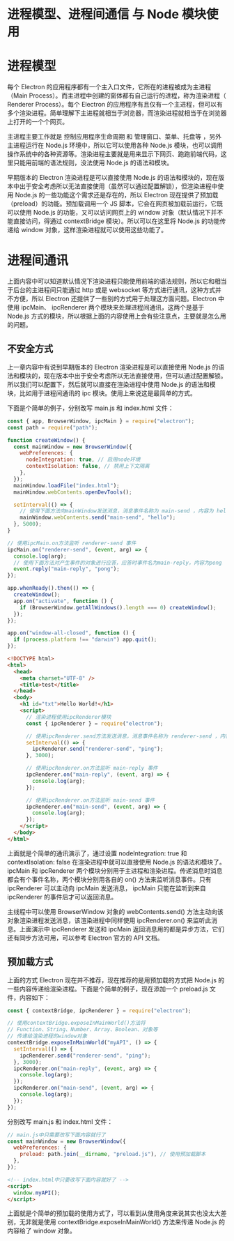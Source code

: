 # 进程模型、进程间通信 与 Node 模块使用

# 进程模型

每个 Electron 的应用程序都有一个主入口文件，它所在的进程被成为主进程（Main Process）。而主进程中创建的窗体都有自己运行的进程，称为渲染进程（ Renderer Process）。每个 Electron 的应用程序有且仅有一个主进程，但可以有多个渲染进程。简单理解下主进程就相当于浏览器，而渲染进程就相当于在浏览器上打开的一个个网页。

主进程主要工作就是 控制应用程序生命周期 和 管理窗口、菜单、托盘等 ，另外主进程运行在 Node.js 环境中，所以它可以使用各种 Node.js 模块，也可以调用操作系统中的各种资源等。渲染进程主要就是用来显示下网页、跑跑前端代码，这里只能用前端的语法规则，没法使用 Node.js 的语法和模块。

早期版本的 Electron 渲染进程是可以直接使用 Node.js 的语法和模块的，现在版本中出于安全考虑所以无法直接使用（虽然可以通过配置解锁），但渲染进程中使用 Node.js 的一些功能这个需求还是存在的，所以 Electron 现在提供了预加载（preload）的功能。预加载调用一个 JS 脚本，它会在网页被加载前运行，它既可以使用 Node.js 的功能，又可以访问网页上的 window 对象（默认情况下并不能直接访问，得通过 contextBridge 模块）。所以可以在这里将 Node.js 的功能传递给 window 对象，这样渲染进程就可以使用这些功能了。

# 进程间通讯

上面内容中可以知道默认情况下渲染进程只能使用前端的语法规则，所以它和相当于后台的主进程间只能通过 http 或是 websocket 等方式进行通讯，这种方式并不方便，所以 Electron 还提供了一些别的方式用于处理这方面问题。Electron 中使用 ipcMain、 ipcRenderer 两个模块来处理进程间通讯，这两个是基于 Node.js 方式的模块，所以根据上面的内容使用上会有些注意点，主要就是怎么用的问题。

## 不安全方式

上一章内容中有说到早期版本的 Electron 渲染进程是可以直接使用 Node.js 的语法和模块的，现在版本中出于安全考虑所以无法直接使用，但可以通过配置解锁。所以我们可以配置下，然后就可以直接在渲染进程中使用 Node.js 的语法和模块，比如用于进程间通讯的 ipc 模块。使用上来说这是最简单的方式。

下面是个简单的例子，分别改写 main.js 和 index.html 文件：

```js
const { app, BrowserWindow, ipcMain } = require("electron");
const path = require("path");

function createWindow() {
  const mainWindow = new BrowserWindow({
    webPreferences: {
      nodeIntegration: true, // 启用node环境
      contextIsolation: false, // 禁用上下文隔离
    },
  });
  mainWindow.loadFile("index.html");
  mainWindow.webContents.openDevTools();

  setInterval(() => {
    // 使用下面方法向mainWindow发送消息，消息事件名称为 main-send ，内容为 hello
    mainWindow.webContents.send("main-send", "hello");
  }, 5000);
}

// 使用ipcMain.on方法监听 renderer-send 事件
ipcMain.on("renderer-send", (event, arg) => {
  console.log(arg);
  // 使用下面方法对产生事件的对象进行应答，应答时事件名为main-reply，内容为pong
  event.reply("main-reply", "pong");
});

app.whenReady().then(() => {
  createWindow();
  app.on("activate", function () {
    if (BrowserWindow.getAllWindows().length === 0) createWindow();
  });
});

app.on("window-all-closed", function () {
  if (process.platform !== "darwin") app.quit();
});
```

```html
<!DOCTYPE html>
<html>
  <head>
    <meta charset="UTF-8" />
    <title>test</title>
  </head>
  <body>
    <h1 id="txt">Hello World!</h1>
    <script>
      // 渲染进程使用ipcRenderer模块
      const { ipcRenderer } = require("electron");

      // 使用ipcRenderer.send方法发送消息，消息事件名称为 renderer-send ，内容为 ping
      setInterval(() => {
        ipcRenderer.send("renderer-send", "ping");
      }, 3000);

      // 使用ipcRenderer.on方法监听 main-reply 事件
      ipcRenderer.on("main-reply", (event, arg) => {
        console.log(arg);
      });

      // 使用ipcRenderer.on方法监听 main-send 事件
      ipcRenderer.on("main-send", (event, arg) => {
        console.log(arg);
      });
    </script>
  </body>
</html>
```

上面就是个简单的通讯演示了，通过设置 nodeIntegration: true 和 contextIsolation: false 在渲染进程中就可以直接使用 Node.js 的语法和模块了。ipcMain 和 ipcRenderer 两个模块分别用于主进程和渲染进程。传递消息时消息都会有个事件名称，两个模块分别用各自的 on() 方法来监听消息事件。只有 ipcRenderer 可以主动向 ipcMain 发送消息， ipcMain 只能在监听到来自 ipcRenderer 的事件后才可以返回消息。

主线程中可以使用 BrowserWindow 对象的 webContents.send() 方法主动向该对象渲染进程发送消息，该渲染进程中同样使用 ipcRenderer.on() 来监听此消息。上面演示中 ipcRenderer 发送和 ipcMain 返回消息用的都是异步方法，它们还有同步方法可用，可以参考 Electron 官方的 API 文档。

## 预加载方式

上面的方式 Electron 现在并不推荐，现在推荐的是用预加载的方式把 Node.js 的一些内容传递给渲染进程。下面是个简单的例子，现在添加一个 preload.js 文件，内容如下：

```js
const { contextBridge, ipcRenderer } = require("electron");

// 使用contextBridge.exposeInMainWorld()方法将
// Function、String、Number、Array、Boolean、对象等
// 传递给渲染进程的window对象
contextBridge.exposeInMainWorld("myAPI", () => {
  setInterval(() => {
    ipcRenderer.send("renderer-send", "ping");
  }, 3000);
  ipcRenderer.on("main-reply", (event, arg) => {
    console.log(arg);
  });
  ipcRenderer.on("main-send", (event, arg) => {
    console.log(arg);
  });
});
```

分别改写 main.js 和 index.html 文件：

```js
// main.js中只需要改写下面内容就行了
const mainWindow = new BrowserWindow({
  webPreferences: {
    preload: path.join(__dirname, "preload.js"), // 使用预加载脚本
  },
});
```

```html
<!-- index.html中只要改写下面内容就好了 -->
<script>
  window.myAPI();
</script>
```

上面就是个简单的预加载的使用方式了，可以看到从使用角度来说其实也没太大差别，无非就是使用 contextBridge.exposeInMainWorld() 方法来传递 Node.js 的内容给了 window 对象。
